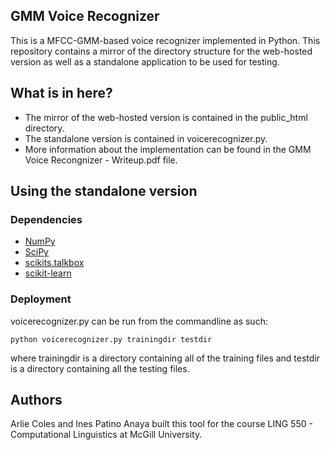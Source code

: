 ## GMM Voice Recognizer

This is a MFCC-GMM-based voice recognizer implemented in Python. This repository contains a mirror of the directory structure for the web-hosted version as well as a standalone application to be used for testing.

## What is in here?

* The mirror of the web-hosted version is contained in the public_html directory.
* The standalone version is contained in voicerecognizer.py.
* More information about the implementation can be found in the GMM Voice Recongnizer - Writeup.pdf file.

## Using the standalone version

### Dependencies

* [NumPy](http://www.numpy.org/)
* [SciPy](https://www.scipy.org/)
* [scikits.talkbox](https://scikits.appspot.com/talkbox)
* [scikit-learn](http://scikit-learn.org/)

### Deployment

voicerecognizer.py can be run from the commandline as such:
```
python voicerecognizer.py trainingdir testdir
```
where trainingdir is a directory containing all of the training files and testdir is a directory containing all the testing files.

## Authors

Arlie Coles and Ines Patino Anaya built this tool for the course LING 550 - Computational Linguistics at McGill University.
